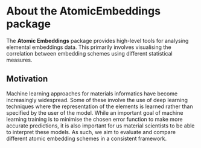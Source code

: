 # About the AtomicEmbeddings package
The **Atomic Embeddings** package provides high-level tools for analysing elemental embeddings data. This primarily involves visualising the correlation between embedding schemes using different statistical measures.


## Motivation
Machine learning approaches for materials informatics have become increasingly widespread. Some of these involve the use of deep learning techniques where the representation of the elements is learned rather than specified by the user of the model. While an important goal of machine learning training is to minimise the chosen error function to make more accurate predictions, it is also important for us material scientists to be able to interpret these models. As such, we aim to evaluate and compare different atomic embedding schemes in a consistent framework.